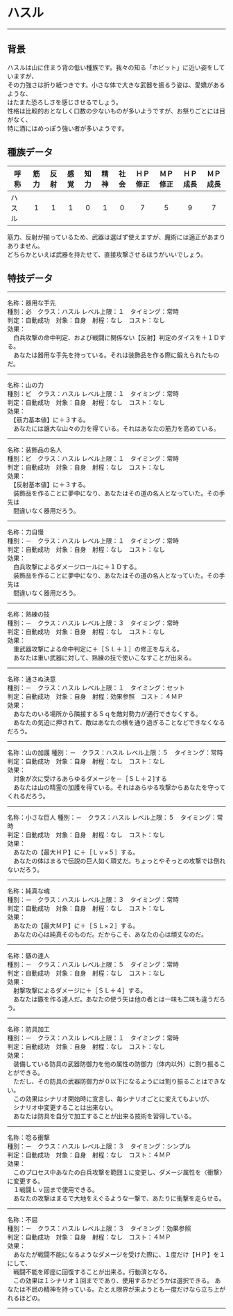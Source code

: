 # ハスル

---

## 背景

ハスルは山に住まう背の低い種族です。我々の知る「ホビット」に近い姿をしていますが、  
その力強さは折り紙つきです。小さな体で大きな武器を振るう姿は、愛嬌があるような、  
はたまた恐ろしさを感じさせるでしょう。  
性格は比較的おとなしく口数の少ないものが多いようですが、お祭りごとには目がなく、  
特に酒にはめっぽう強い者が多いようです。

## 種族データ

| 呼称       | 筋力 | 反射 | 感覚 | 知力 | 精神 | 社会 | ＨＰ修正 | ＭＰ修正 | ＨＰ成長 | ＭＰ成長 |
|------------|:----:|:----:|:----:|:----:|:----:|:----:|:--------:|:--------:|:--------:|:--------:|
| ハスル     |   1  |   1  |   1  |   0  |   1  |   0  |     7    |     5    |     9    |     7    |

筋力、反射が揃っているため、武器は選ばず使えますが、魔術には適正があまりありません。  
どちらかといえば武器を持たせて、直接攻撃させるほうがいいでしょう。  

## 特技データ

---

名称：器用な手先  
種別：必　クラス：ハスル  レベル上限：１　タイミング：常時  
判定：自動成功　対象：自身　射程：なし　コスト：なし  
効果：  
　白兵攻撃の命中判定、および戦闘に関係ない【反射】判定のダイスを＋１Ｄする。  
　あなたは器用な手先を持っている。それは装飾品を作る際に鍛えられたものだ。

---

名称：山の力  
種別：ビ　クラス：ハスル  レベル上限：１　タイミング：常時  
判定：自動成功　対象：自身　射程：なし　コスト：なし  
効果：  
　【筋力基本値】に＋３する。  
　あなたには雄大な山々の力を得ている。それはあなたの筋力を高めている。

---

名称：装飾品の名人  
種別：ビ　クラス：ハスル  レベル上限：１　タイミング：常時  
判定：自動成功　対象：自身　射程：なし　コスト：なし  
効果：  
　【反射基本値】に＋３する。  
　装飾品を作ることに夢中になり、あなたはその道の名人となっていた。その手先は  
　間違いなく器用だろう。

---

名称：力自慢  
種別：－　クラス：ハスル  レベル上限：１　タイミング：常時  
判定：自動成功　対象：自身　射程：なし　コスト：なし  
効果：  
　白兵攻撃によるダメージロールに＋１Ｄする。  
　装飾品を作ることに夢中になり、あなたはその道の名人となっていた。その手先は  
　間違いなく器用だろう。

---

名称：熟練の技  
種別：－　クラス：ハスル  レベル上限：３　タイミング：常時  
判定：自動成功　対象：自身　射程：なし　コスト：なし  
効果：  
　重武器攻撃による命中判定に＋［ＳＬ＋１］の修正を与える。  
　あなたは重い武器に対して、熟練の技で使いこなすことが出来る。

---

名称：通さぬ決意  
種別：－　クラス：ハスル  レベル上限：１　タイミング：セット  
判定：自動成功　対象：自身　射程：効果参照　コスト：４ＭＰ  
効果：  
　あなたのいる場所から隣接するＳｑを敵対勢力が通行できなくする。  
　あなたの気迫に押されて、敵はあなたの横を通り過ぎることなどできなくなるだろう。

---

名称：山の加護
種別：－　クラス：ハスル  レベル上限：５　タイミング：常時  
判定：自動成功　対象：自身　射程：なし　コスト：なし  
効果：  
　対象が次に受けるあらゆるダメージを－［ＳＬ＋２]する  
　あなたは山の精霊の加護を得ている。それはあらゆる攻撃からあなたを守ってくれるだろう。

---

名称：小さな巨人
種別：－　クラス：ハスル  レベル上限：５　タイミング：常時  
判定：自動成功　対象：自身　射程：なし　コスト：なし  
効果：  
　あなたの【最大ＨＰ】に＋［Ｌｖ×５］する。  
　あなたの体はまるで伝説の巨人如く頑丈だ。ちょっとやそっとの攻撃では倒れないだろう。

---

名称：純真な魂  
種別：－　クラス：ハスル  レベル上限：３　タイミング：常時  
判定：自動成功　対象：自身　射程：なし　コスト：なし  
効果：  
　あなたの【最大ＭＰ】に＋［ＳＬ×２］する。  
　あなたの心は純真そのものだ。だからこそ、あなたの心は頑丈なのだ。

---

名称：鏃の達人  
種別：－　クラス：ハスル  レベル上限：５　タイミング：常時  
判定：自動成功　対象：自身　射程：なし　コスト：なし  
効果：  
　射撃攻撃によるダメージに＋［ＳＬ＋４］する。  
　あなたは鏃を作る達人だ。あなたの使う矢は他の者とは一味も二味も違うだろう。

---

名称：防具加工  
種別：－　クラス：ハスル  レベル上限：１　タイミング：常時  
判定：自動成功　対象：自身　射程：なし　コスト：なし  
効果：  
　装備している防具の武器防御力を他の属性の防御力（体内以外）に割り振ることができる。  
　ただし、その防具の武器防御力が０以下になるようには割り振ることはできない。  
　この効果はシナリオ開始時に宣言し、毎シナリオごとに変えてもよいが、  
　シナリオ中変更することは出来ない。  
　あなたは防具を自分で加工することが出来る技術を習得している。

---

名称：唸る衝撃  
種別：－　クラス：ハスル  レベル上限：３　タイミング：シンプル  
判定：自動成功　対象：自身　射程：なし　コスト：４ＭＰ  
効果：  
　このプロセス中あなたの白兵攻撃を範囲１に変更し、ダメージ属性を〈衝撃〉に変更する。  
　１戦闘Ｌｖ回まで使用できる。  
　あなたの攻撃はまるで大地をえぐるような一撃で、あたりに衝撃を走らせる。

---

名称：不屈  
種別：－　クラス：ハスル  レベル上限：３　タイミング：効果参照  
判定：自動成功　対象：自身　射程：なし　コスト：４ＭＰ  
効果：  
　あなたが戦闘不能になるようなダメージを受けた際に、１度だけ【ＨＰ】を１にして、  
　戦闘不能を即座に回復することが出来る。行動済となる。  
　この効果は１シナリオ１回までであり、使用するかどうかは選択できる。
  あなたは不屈の精神を持っている。たとえ限界が来ようとも一度だけなら立ち上がれるほどの。

---
